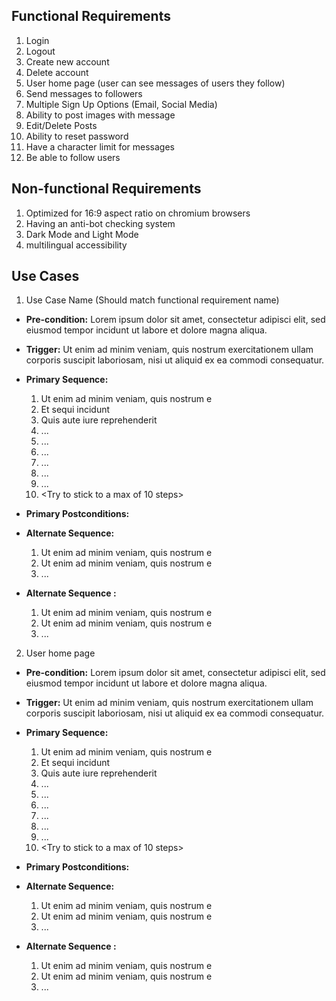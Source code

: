 ## Functional Requirements

1. Login
2. Logout
3. Create new account
4. Delete account
5. User home page (user can see messages of users they follow)
6. Send messages to followers
7. Multiple Sign Up Options (Email, Social Media)
8. Ability to post images with message
9. Edit/Delete Posts
10. Ability to reset password
11. Have a character limit for messages
12. Be able to follow users

## Non-functional Requirements
1. Optimized for 16:9 aspect ratio on chromium browsers
2. Having an anti-bot checking system
3. Dark Mode and Light Mode
4. multilingual accessibility

## Use Cases

1. Use Case Name (Should match functional requirement name)

- **Pre-condition:** <can be a list or short description> Lorem ipsum dolor sit amet, consectetur adipisci elit, sed eiusmod tempor incidunt ut labore et dolore magna aliqua.

- **Trigger:** <can be a list or short description> Ut enim ad minim veniam, quis nostrum exercitationem ullam corporis suscipit laboriosam, nisi ut aliquid ex ea commodi consequatur.

- **Primary Sequence:**

  1. Ut enim ad minim veniam, quis nostrum e
  2. Et sequi incidunt
  3. Quis aute iure reprehenderit
  4. ...
  5. ...
  6. ...
  7. ...
  8. ...
  9. ...
  10. <Try to stick to a max of 10 steps>

- **Primary Postconditions:** <can be a list or short description>

- **Alternate Sequence:** <you can have more than one alternate sequence to describe multiple issues that may arise>

  1. Ut enim ad minim veniam, quis nostrum e
  2. Ut enim ad minim veniam, quis nostrum e
  3. ...

- **Alternate Sequence <optional>:** <you can have more than one alternate sequence to describe multiple issues that may arise>

  1. Ut enim ad minim veniam, quis nostrum e
  2. Ut enim ad minim veniam, quis nostrum e
  3. ...

2. User home page

- **Pre-condition:** <can be a list or short description> Lorem ipsum dolor sit amet, consectetur adipisci elit, sed eiusmod tempor incidunt ut labore et dolore magna aliqua.

- **Trigger:** <can be a list or short description> Ut enim ad minim veniam, quis nostrum exercitationem ullam corporis suscipit laboriosam, nisi ut aliquid ex ea commodi consequatur.

- **Primary Sequence:**

  1. Ut enim ad minim veniam, quis nostrum e
  2. Et sequi incidunt
  3. Quis aute iure reprehenderit
  4. ...
  5. ...
  6. ...
  7. ...
  8. ...
  9. ...
  10. <Try to stick to a max of 10 steps>

- **Primary Postconditions:** <can be a list or short description>

- **Alternate Sequence:** <you can have more than one alternate sequence to describe multiple issues that may arise>

  1. Ut enim ad minim veniam, quis nostrum e
  2. Ut enim ad minim veniam, quis nostrum e
  3. ...

- **Alternate Sequence <optional>:** <you can have more than one alternate sequence to describe multiple issues that may arise>

  1. Ut enim ad minim veniam, quis nostrum e
  2. Ut enim ad minim veniam, quis nostrum e
  3. ...
